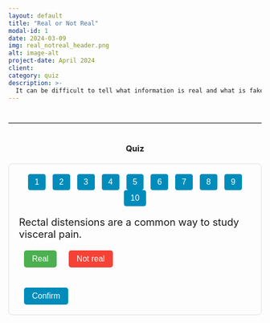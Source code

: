 ```yaml
---
layout: default
title: "Real or Not Real"
modal-id: 1
date: 2024-03-09
img: real_notreal_header.png
alt: image-alt
project-date: April 2024
client: 
category: quiz
description: >-
  It can be difficult to tell what information is real and what is fake, especially with the rise of AI-generated news and science content and clickbait marketing tactics. We present a few examples for you to read and decide whether the information is real or not real, underlining the importance of reading thoroughly about a topic before believing the first thing you hear!
---
```


<!-- Optional visual separator between description and quiz -->
<hr class="quiz-separator">
<h3 style="text-align: center;">Quiz</h3>

<div class="quiz-container">
  <!-- Quiz Menu -->
  <div class="quiz-menu" style="text-align: center; margin-bottom: 20px;">
    <button onclick="showQuestion(1)" class="quiz-menu-button">1</button>
    <button onclick="showQuestion(2)" class="quiz-menu-button">2</button>
    <button onclick="showQuestion(3)" class="quiz-menu-button">3</button>
    <button onclick="showQuestion(4)" class="quiz-menu-button">4</button>
    <button onclick="showQuestion(5)" class="quiz-menu-button">5</button>
    <button onclick="showQuestion(6)" class="quiz-menu-button">6</button>
    <button onclick="showQuestion(7)" class="quiz-menu-button">7</button>
    <button onclick="showQuestion(8)" class="quiz-menu-button">8</button>
    <button onclick="showQuestion(9)" class="quiz-menu-button">9</button>
    <button onclick="showQuestion(10)" class="quiz-menu-button">10</button>
  </div>
  
  <!-- Question 1 -->
  <div class="quiz-question" id="question-1">
    <div class="statement">Rectal distensions are a common way to study visceral pain.</div>
    <div class="button-group">
      <button class="real-btn" onclick="selectChoice('Real', 1, event)">Real</button>
      <button class="not-real-btn" onclick="selectChoice('Not Real', 1, event)">Not real</button>
    </div>
    <button class="confirm-btn" onclick="confirmChoice(1)">Confirm</button>
    <div class="answer" id="answer-1">
      <strong>Real.</strong> The study explored whether a brief relaxation exercise could influence placebo or nocebo effects in visceral pain induced by rectal balloon distension. Participants received neutral saline infusions after either performing relaxation exercises or no relaxation, combined with positive, negative, or neutral treatment suggestions. Results showed that relaxation enhanced placebo responses (reduced visceral pain from positive suggestions) but did not significantly alter nocebo responses. This indicates that relaxation exercises could boost positive psychological influences specifically in managing visceral pain. 
      <br>(<a href="https://doi.org/10.3389/fpsyt.2019.00144" target="_blank">DOI: 10.3389/fpsyt.2019.00144</a>)
    </div>
  </div>
  
  <!-- Question 2 -->
  <div class="quiz-question" id="question-2" style="display: none;">
    <div class="statement">Adults “look like” their names, but children do not.</div>
    <div class="button-group">
      <button class="real-btn" onclick="selectChoice('Real', 2, event)">Real</button>
      <button class="not-real-btn" onclick="selectChoice('Not Real', 2, event)">Not real</button>
    </div>
    <button class="confirm-btn" onclick="confirmChoice(2)">Confirm</button>
    <div class="answer" id="answer-2">
      <strong>Real.</strong> One study published in 2024 used a variety of methodological approaches—including a machine-learning paradigm comparing images of people with the same given name, a face-to-name matching task, and a simulation wherein children’s faces were digitally aged to adulthood—to determine that the face–name matching effect is age-dependent. In other words, people “look like” their names not because they were named based on their appearance at birth, but due to a self-fulfilling prophecy mechanism where facial appearance develops over time in line with the expectations of the given name.
      <br>(<a href="https://doi.org/10.1073/pnas.2405334121" target="_blank">DOI: 10.1073/pnas.2405334121</a>)
    </div>
  </div>
  
  <!-- Question 3 -->
  <div class="quiz-question" id="question-3" style="display: none;">
    <div class="statement">Tickling can affect decision-making in rats.</div>
    <div class="button-group">
      <button class="real-btn" onclick="selectChoice('Real', 3, event)">Real</button>
      <button class="not-real-btn" onclick="selectChoice('Not Real', 3, event)">Not real</button>
    </div>
    <button class="confirm-btn" onclick="confirmChoice(3)">Confirm</button>
    <div class="answer" id="answer-3">
      <strong>Real.</strong> “Laughing Rats Are Optimistic” – Tickling rats induces positive emotions, as evidenced by their 50-kHz ultrasonic vocalizations (i.e., “laughter”), which biases their decision-making toward optimism when interpreting ambiguous cues.
      <br>(<a href="https://doi.org/10.1371/journal.pone.0051959" target="_blank">DOI: 10.1371/journal.pone.0051959</a>)
    </div>
  </div>
  
  <!-- Question 4 -->
  <div class="quiz-question" id="question-4" style="display: none;">
    <div class="statement">People with schizophrenia are more unpredictable and violent than the general population.</div>
    <div class="button-group">
      <button class="real-btn" onclick="selectChoice('Real', 4, event)">Real</button>
      <button class="not-real-btn" onclick="selectChoice('Not Real', 4, event)">Not real</button>
    </div>
    <button class="confirm-btn" onclick="confirmChoice(4)">Confirm</button>
    <div class="answer" id="answer-4">
      <strong>Not Real.</strong> Although some epidemiological reviews have reported higher rates of violence among individuals with schizophrenia compared to the general population, much of this violence is attributable to a small subgroup with co-occurring substance abuse and a prior history of violence.
      <br>(<a href="https://doi.org/10.1371/journal.pmed.1000120" target="_blank">DOI: 10.1371/journal.pmed.1000120</a> ; <a href="https://doi.org/10.1016/S0920-9964(03)00091-4" target="_blank">DOI: 10.1016/S0920-9964(03)00091-4</a>)
    </div>
  </div>
  
  <!-- Question 5 -->
  <div class="quiz-question" id="question-5" style="display: none;">
    <div class="statement">Music can be reconstructed from human auditory cortex fMRI activity using nonlinear decoding models.</div>
    <div class="button-group">
      <button class="real-btn" onclick="selectChoice('Real', 5, event)">Real</button>
      <button class="not-real-btn" onclick="selectChoice('Not Real', 5, event)">Not real</button>
    </div>
    <button class="confirm-btn" onclick="confirmChoice(5)">Confirm</button>
    <div class="answer" id="answer-5">
      <strong>Not Real.</strong> The study titled “Music can be reconstructed from human auditory cortex activity using nonlinear decoding models” investigated how the human brain processes music by analyzing intracranial EEG data from 29 patients who listened to a Pink Floyd song. Researchers used a stimulus reconstruction approach, previously applied in speech studies, to reconstruct a recognizable song from direct neural recordings, thereby providing insights into the neural dynamics of music perception.
      <br>(<a href="https://doi.org/10.1371/journal.pbio.3002176" target="_blank">DOI: 10.1371/journal.pbio.3002176</a>)
    </div>
  </div>
  
  <!-- Question 6 -->
  <div class="quiz-question" id="question-6" style="display: none;">
    <div class="statement">Schizophrenia and personality disorders are associated with a similar reduction in life expectancy.</div>
    <div class="button-group">
      <button class="real-btn" onclick="selectChoice('Real', 6, event)">Real</button>
      <button class="not-real-btn" onclick="selectChoice('Not Real', 6, event)">Not real</button>
    </div>
    <button class="confirm-btn" onclick="confirmChoice(6)">Confirm</button>
    <div class="answer" id="answer-6">
      <strong>Real.</strong> The systematic review and meta-analysis by Chan and colleagues (2023) provides robust evidence that schizophrenia and personality disorders are linked to a comparable reduction in life expectancy. The analysis reports a pooled life expectancy of 63.70 years and a Years of Potential Life Lost (YPLL) of 15.22 years for individuals with schizophrenia. Similarly, those with personality disorders have a life expectancy of 63.51 years and a YPLL of 15.35 years. These results highlight that both conditions exert similar impacts on lifespan.  https://doi.org/10.1016/j.eclinm.2023.102294 <br>(<a href="https://doi.org/10.1016/j.eclinm.2023.102294" target="_blank">https://doi.org/10.1016/j.eclinm.2023.102294</a>)
    </div>
  </div>
  
  <!-- Question 7 Placeholder -->
  <div class="quiz-question" id="question-7" style="display: none;">
    <div class="statement"> Music can be reconstructed from human auditory cortex fMRI activity using nonlinear decoding models. </div>
    <div class="button-group">
      <button class="real-btn" onclick="selectChoice('Real', 7, event)">Real</button>
      <button class="not-real-btn" onclick="selectChoice('Not Real', 7, event)">Not real</button>
    </div>
    <button class="confirm-btn" onclick="confirmChoice(7)">Confirm</button>
    <div class="answer" id="answer-7">
      <strong>Not real.</strong> The study titled "Music can be reconstructed from human auditory cortex activity using nonlinear decoding models" investigated how the human brain processes music by analyzing intracranial electroencephalography (iEEG) data from 29 patients who listened to a Pink Floyd song. Researchers applied a stimulus reconstruction approach, previously used in speech studies, to reconstruct a recognizable song from direct neural recordings. They evaluated the impact of various factors on decoding accuracy, providing insights into the neural dynamics of music perception. <br>(<a href=" https://doi.org/10.1371/journal.pbio.3002176." target="_blank"> https://doi.org/10.1371/journal.pbio.3002176./a>)
    </div>
  </div>
  
  <!-- Question 8 Placeholder -->
  <div class="quiz-question" id="question-8" style="display: none;">
    <div class="statement">Substance-Use-Disorders exhibit to ~20 years of potential life lost.</div>
    <div class="button-group">
      <button class="real-btn" onclick="selectChoice('Real', 8, event)">Real</button>
      <button class="not-real-btn" onclick="selectChoice('Not Real', 8, event)">Not real</button>
    </div>
    <button class="confirm-btn" onclick="confirmChoice(8)">Confirm</button>
    <div class="answer" id="answer-8">
      <strong>Real.</strong> The systematic review and meta-analysis by Chan and colleagues (2023) shows substance-use-disorders are associated with the years of potential life (YPLL) with an average of approximately 20.38 years lost relative to the general population.  <br>(<a href="https://doi.org/10.1016/j.eclinm.2023.102294" target="_blank">https://doi.org/10.1371/journal.pbio.3002176.)/a>)

    </div>
  </div>
  
  <!-- Question 9 Placeholder -->
  <div class="quiz-question" id="question-9" style="display: none;">
    <div class="statement">- People with schizophrenia are more unpredictable and violent than the general population.</div>
    <div class="button-group">
      <button class="real-btn" onclick="selectChoice('Real', 9, event)">Real</button>
      <button class="not-real-btn" onclick="selectChoice('Not Real', 9, event)">Not real</button>
    </div>
    <button class="confirm-btn" onclick="confirmChoice(9)">Confirm</button>
    <div class="answer" id="answer-9">
      <strong>Not Real.</strong> While there are epidemiological review reported that individuals showed higher rates of violence compared to the general population, much of this violence seemed to be attributable to a small subgroup of people who also had substance abuse and a prior history of violence.  <br>(<a href="(https://doi.org/10.1371/journal.pmed.1000120" target="_blank">https://doi.org/10.1371/journal.pmed.1000120)/a>)</div>
    </div>
  </div>
  
  <!-- Question 10 Placeholder -->
  <div class="quiz-question" id="question-10" style="display: none;">
    <div class="statement">[Placeholder for Question 10: Coming soon]</div>
    <div class="button-group">
      <button class="real-btn" onclick="selectChoice('Real', 10, event)">Real</button>
      <button class="not-real-btn" onclick="selectChoice('Not Real', 10, event)">Not real</button>
    </div>
    <button class="confirm-btn" onclick="confirmChoice(10)">Confirm</button>
    <div class="answer" id="answer-10">
      <strong>Answer for Question 10.</strong> Placeholder answer.
    </div>
  </div>
</div>

<style>
/* General styles for the quiz interface */
.statement {
  font-size: 20px;
  margin-bottom: 20px;
}
.button-group {
  margin-bottom: 20px;
}
button {
  font-size: 16px;
  padding: 8px 16px;
  margin: 0 10px;
  cursor: pointer;
  border: none;
  color: white;
  border-radius: 5px;
}
.real-btn { background-color: #4CAF50; }
.not-real-btn { background-color: #f44336; }
.confirm-btn { background-color: #008CBA; margin-top: 20px; }
.answer {
  font-size: 16px;
  display: none;
  margin-top: 20px;
  padding: 15px;
  border-radius: 8px;
  background-color: #e0f7fa;
  max-width: 700px;
  margin-left: auto;
  margin-right: auto;
}

/* Quiz container and menu styling */
.quiz-container {
  border: 1px solid #ddd;
  padding: 20px;
  border-radius: 8px;
  max-width: 800px;
  margin: 20px auto;
}
.quiz-menu {
  margin-bottom: 20px;
}
.quiz-menu-button {
  font-size: 16px;
  padding: 6px 12px;
  margin: 0 5px;
  cursor: pointer;
  border: 1px solid #008CBA;
  background-color: #008CBA;
  color: white;
  border-radius: 4px;
  transition: background-color 0.3s;
}
.quiz-menu-button:hover {
  background-color: #006494;
}
.quiz-menu-button.active {
  background-color: #006494;
}

/* Optional separator style */
.quiz-separator {
  margin: 40px auto;
  max-width: 800px;
  border: none;
  border-top: 2px solid #ddd;
}
</style>

<script>
// Object to store user's choices for each question
let userChoices = {};

// Function to show a specific question and update the menu's active state
function showQuestion(q) {
  // Hide all quiz questions
  const questions = document.querySelectorAll('.quiz-question');
  questions.forEach(function(qEl) {
    qEl.style.display = 'none';
  });
  document.getElementById('question-' + q).style.display = 'block';
  
  // Update menu button active state
  const menuButtons = document.querySelectorAll('.quiz-menu-button');
  menuButtons.forEach(function(btn) {
    btn.classList.remove('active');
  });
  // Activate the current question's button (assumes buttons are in order)
  document.querySelector('.quiz-menu-button:nth-child(' + q + ')').classList.add('active');
}

// Function to register a user's choice for a given question
function selectChoice(choice, questionNum, event) {
  userChoices[questionNum] = choice;
  // Reset opacity for all buttons in this question's button group
  const parent = event.target.closest('.button-group');
  const buttons = parent.querySelectorAll('button');
  buttons.forEach(function(btn) {
    btn.style.opacity = '0.6';
  });
  event.target.style.opacity = '1';
}

// Function to confirm a user's choice and show the answer
function confirmChoice(questionNum) {
  if (userChoices[questionNum]) {
    document.getElementById('answer-' + questionNum).style.display = 'block';
  } else {
    alert("Please select an option first.");
  }
}

// Initialize by showing question 1
document.addEventListener("DOMContentLoaded", function() {
  showQuestion(1);
});
</script>

